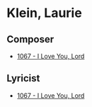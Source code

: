 # Klein, Laurie

## Composer

- [1067 - I Love You, Lord](/hymns/1067.md)

## Lyricist

- [1067 - I Love You, Lord](/hymns/1067.md)

